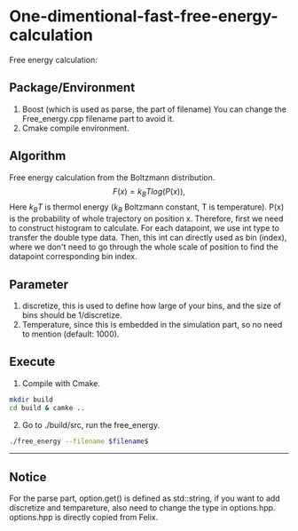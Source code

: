 # One-dimentional-fast-free-energy-calculation
Free energy calculation:
## Package/Environment
1. Boost (which is used as parse, the part of filename) You can change the Free_energy.cpp filename part to avoid it.
2. Cmake compile environment.
## Algorithm
Free energy calculation from the Boltzmann distribution.
$$ F(x) = k_BTlog(P(x)),$$
Here $k_BT$ is thermol energy ($k_B$ Boltzmann constant, T is temperature). P(x) is the probability of whole trajectory on position x.
Therefore, first we need to construct histogram to calculate. For each datapoint, we use int type to transfer the double type data. Then, this int can directly used as bin (index), where we don't need to go through the whole scale of position to find the datapoint corresponding bin index.

## Parameter
1. discretize, this is used to define how large of your bins, and the size of bins should be 1/discretize.
2. Temperature, since this is embedded in the simulation part, so no need to mention (default: 1000).
## Execute
1. Compile with Cmake.
```bash
mkdir build
cd build & camke ..
```
2. Go to ./build/src, run the free_energy.
```bash
./free_energy --filename $filename$
```

************
## Notice
For the parse part, option.get() is defined as std::string, if you want to add discretize and tempareture, also need to change the type in options.hpp.
options.hpp is directly copied from Felix. 
